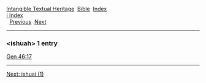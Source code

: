 [Intangible Textual Heritage](../../index)  [Bible](../index) 
[Index](index)   
[i Index](_i_)  
  [Previous](c05955)  [Next](c05957) 

------------------------------------------------------------------------

### &lt;ishuah&gt; 1 entry

[Gen 46:17](../kjv/gen046.htm#017)  

------------------------------------------------------------------------

[Next: ishuai (1)](c05957)
